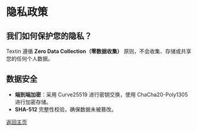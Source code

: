 
# 隐私政策
## 我们如何保护您的隐私？
Textin 遵循 **Zero Data Collection（零数据收集）** 原则，不会收集、存储或共享您的任何个人数据。

## 数据安全
- **端到端加密**：采用 Curve25519 进行密钥交换，使用 ChaCha20-Poly1305 进行加密存储。
- **SHA-512** 完整性校验，确保数据未被篡改。

[返回主页](index_zh.html)
